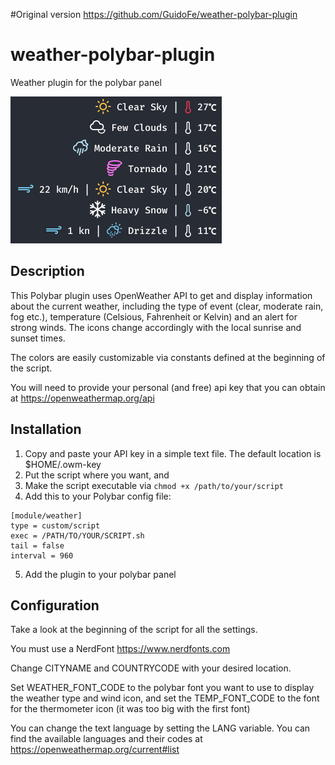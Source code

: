#Original version https://github.com/GuidoFe/weather-polybar-plugin

# weather-polybar-plugin

Weather plugin for the polybar panel

![preview](https://raw.githubusercontent.com/GuidoFe/weather-polybar-plugin/main/preview.png)

## Description
This Polybar plugin uses OpenWeather API to get and display information about the current weather, including the type of event (clear, moderate rain, fog etc.), temperature (Celsious, Fahrenheit or Kelvin) and an alert for strong winds. The icons change accordingly with the local sunrise and sunset times. 

The colors are easily customizable via constants defined at the beginning of the script.

You will need to provide your personal (and free) api key that you can obtain at https://openweathermap.org/api

## Installation

1. Copy and paste your API key in a simple text file. The default location is $HOME/.owm-key
2. Put the script where you want, and 
3. Make the script executable via `chmod +x /path/to/your/script`
4. Add this to your Polybar config file:
```
[module/weather]
type = custom/script
exec = /PATH/TO/YOUR/SCRIPT.sh
tail = false
interval = 960
```
5. Add the plugin to your polybar panel

## Configuration

Take a look at the beginning of the script for all the settings.

You must use a NerdFont https://www.nerdfonts.com

Change CITYNAME and COUNTRYCODE with your desired location.

Set WEATHER_FONT_CODE to the polybar font you want to use to display the weather type and wind icon, and set the TEMP_FONT_CODE to the font for the thermometer icon (it was too big with the first font)

You can change the text language by setting the LANG variable. You can find the available languages and their codes at https://openweathermap.org/current#list

